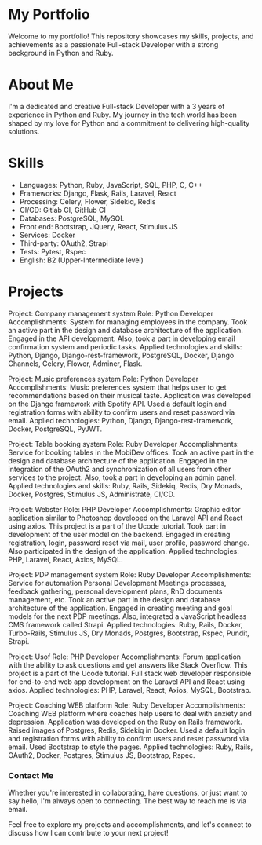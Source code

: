 # My Portfolio
Welcome to my portfolio! This repository showcases my skills, projects, and achievements as a passionate Full-stack Developer with a strong background in Python and Ruby.

# About Me
I'm a dedicated and creative Full-stack Developer with a 3 years of experience in Python and Ruby. My journey in the tech world has been shaped by my love for Python and a commitment to delivering high-quality solutions.

# Skills
- Languages: Python, Ruby, JavaScript, SQL, PHP, C, C++
- Frameworks: Django, Flask, Rails, Laravel, React
- Processing: Celery, Flower, Sidekiq, Redis
- CI/CD: Gitlab CI, GitHub CI
- Databases: PostgreSQL, MySQL
- Front end: Bootstrap, JQuery, React, Stimulus JS
- Services: Docker
- Third-party: OAuth2, Strapi
- Tests: Pytest, Rspec
- English: B2 (Upper-Intermediate level)

# Projects
Project: Company management system
Role: Python Developer
Accomplishments: System for managing employees in the company. Took an active part in the design and database architecture of the application. Engaged in the API development. Also, took a part in developing email confirmation system and periodic tasks.
Applied technologies and skills: Python, Django, Django-rest-framework, PostgreSQL, Docker, Django Channels, Celery, Flower, Adminer, Flask.

Project: Music preferences system
Role: Python Developer
Accomplishments: Music preferences system that helps user to get recommendations based on their musical taste. Application was developed on the Django framework with Spotify API. Used a default login and registration forms with ability to confirm users and reset password via email.
Applied technologies: Python, Django, Django-rest-framework, Docker, PostgreSQL, PyJWT.

Project: Table booking system
Role: Ruby Developer
Accomplishments: Service for booking tables in the MobiDev offices. Took an active part in the design and database architecture of the application. Engaged in the integration of the OAuth2 and synchronization of all users from other services to the project. Also, took a part in developing an admin panel.
Applied technologies and skills: Ruby, Rails, Sidekiq, Redis, Dry Monads, Docker, Postgres, Stimulus JS, Administrate, CI/CD.

Project: Webster
Role: PHP Developer
Accomplishments: Graphic editor application similar to Photoshop developed on the Laravel API and React using axios. This project is a part of the Ucode tutorial. Took part in development of the user model on the backend. Engaged in creating registration, login, password reset via mail, user profile, password change. Also participated in the design of the application.
Applied technologies: PHP, Laravel, React, Axios, MySQL.

Project: PDP management system
Role: Ruby Developer
Accomplishments: Service for automation Personal Development Meetings processes, feedback gathering, personal development plans, RnD documents management, etc. Took an active part in the design and database architecture of the application. Engaged in creating meeting and goal models for the next PDP meetings. Also, integrated a JavaScript headless CMS framework called Strapi.
Applied technologies: Ruby, Rails, Docker, Turbo-Rails, Stimulus JS, Dry Monads, Postgres, Bootstrap, Rspec, Pundit, Strapi.

Project: Usof
Role: PHP Developer
Accomplishments: Forum application with the ability to ask questions and get answers like Stack Overflow. This project is a part of the Ucode tutorial. Full stack web developer responsible for end-to-end web app development on the Laravel API and React using axios.
Applied technologies: PHP, Laravel, React, Axios, MySQL, Bootstrap.

Project: Coaching WEB platform
Role: Ruby Developer
Accomplishments: Coaching WEB platform where coaches help users to deal with anxiety and depression. Application was developed on the Ruby on Rails framework. Raised images of Postgres, Redis, Sidekiq in Docker. Used a default login and registration forms with ability to confirm users and reset password via email. Used Bootstrap to style the pages.
Applied technologies: Ruby, Rails, OAuth2, Docker, Postgres, Stimulus JS, Bootstrap, Rspec.

### Contact Me
Whether you're interested in collaborating, have questions, or just want to say hello, I'm always open to connecting. The best way to reach me is via email.

Feel free to explore my projects and accomplishments, and let's connect to discuss how I can contribute to your next project!
